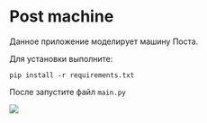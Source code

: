 # Post machine

Данное приложение моделирует машину Поста.

Для установки выполните:

```pip install -r requirements.txt```

После запустите файл ```main.py```

![](img/app.png)